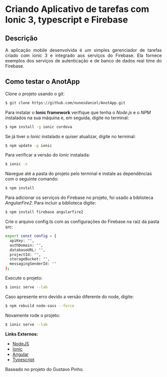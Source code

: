 # Criando Aplicativo de tarefas com Ionic 3, typescript e Firebase 
## Descrição
<p style="text-align: justify;">A aplicação mobile desenvolvida é um simples gerenciador de tarefas criado com ionic 3 e integrado aos serviços do Firebase. Ela fornece exemplos dos serviços de autenticação e de banco de dados real time do Firebase.</p>

## Como testar o AnotApp
Clone o projeto usando o git:

```bash
$ git clone https://github.com/nunesdaniel/AnotApp.git
```

Para instalar o **Ionic framework** verifique que tenha o *Node.js* e o *NPM* instalados na sua máquina e, em seguida, digite no terminal:

```bash
$ npm install -g ionic cordova
```

Se já tiver o *Ionic* instalado e quiser atualizar, digite no terminal:

```bash
$ npm update -g ionic
```

Para verificar a versão do *Ionic* instalada:
```bash
$ ionic -v
```

Navegue até a pasta do projeto pelo terminal e instale as dependências com o seguinte comando:

```bash
$ npm install
```

Para adicionar os serviços do Firebase no projeto, foi usado a biblioteca *AngularFire2*. Para incluir a biblioteca digite:

```bash
$ npm install firebase angularfire2
```

Crie o arquivo config.ts com as configurações do Firebase na raiz da pasta src:

```bash
export const config = {
  apiKey: "",
  authDomain: "",
  databaseURL: "",
  projectId: "",
  storageBucket: "",
  messagingSenderId: ""
};
```

Execute o projeto:

```bash
$ ionic serve --lab
```

Caso apresente erro devido a versão diferente do node, digite:

```bash
$ npm rebuild node-sass --force
```

Novamente rode o projeto:

```bash
$ ionic serve --lab
```

**Links Externos:**
 - [NodeJS](https://nodejs.org/en/)
 - [Ionic](https://ionicframework.com/)
 - [Angular](https://angular.io/)
 - [Typescript](https://www.typescriptlang.org/)
 
 Baseado no projeto do Gustavo Pinho.
